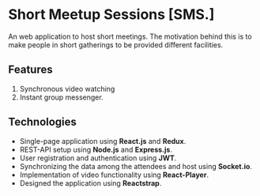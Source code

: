 # Short Meetup Sessions [SMS.]
An web application to host short meetings. The motivation behind this is to make people in short gatherings to be provided different facilities.

## Features
1. Synchronous video watching
2. Instant group messenger.


## Technologies
* Single-page application using __React.js__ and __Redux__.
* REST-API setup using __Node.js__ and __Express.js__.
* User registration and authentication using __JWT__.
* Synchronizing the data among the attendees and host using __Socket.io__.
* Implementation of video functionality using __React-Player__.
* Designed the application using __Reactstrap__.
